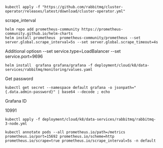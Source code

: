 

```shell
kubectl apply -f "https://github.com/rabbitmq/cluster-operator/releases/latest/download/cluster-operator.yml"
```

scrape_interval

```shell
helm repo add prometheus-community https://prometheus-community.github.io/helm-charts
helm install prometheus  prometheus-community/prometheus --set server.global.scrape_interval=5s --set server.global.scrape_timeout=4s
```

Additional optiosn --set service.type=LoadBalancer --set service.port=9696

```shell
helm install  grafana grafana/grafana -f deployment/cloud/k8/data-services/rabbitmq/monitoring/values.yaml

```
Get password

```shell
kubectl get secret --namespace default grafana -o jsonpath="{.data.admin-password}" | base64 --decode ; echo
```

Grafana ID

10991


```shell
kubectl apply -f deployment/cloud/k8/data-services/rabbitmq/rabbitmq-3-node.yml
```

```shell
kubectl annotate pods --all prometheus.io/path=/metrics prometheus.io/port=15692 prometheus.io/scheme=http prometheus.io/scrape=true prometheus.io/scrape_interval=5s -n default

```
